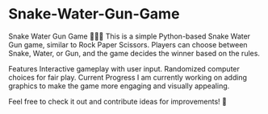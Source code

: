 # Snake-Water-Gun-Game

Snake Water Gun Game 🐍💧🔫
This is a simple Python-based Snake Water Gun game, similar to Rock Paper Scissors. Players can choose between Snake, Water, or Gun, and the game decides the winner based on the rules.

Features
Interactive gameplay with user input.
Randomized computer choices for fair play.
Current Progress
I am currently working on adding graphics to make the game more engaging and visually appealing.

Feel free to check it out and contribute ideas for improvements! 🚀

